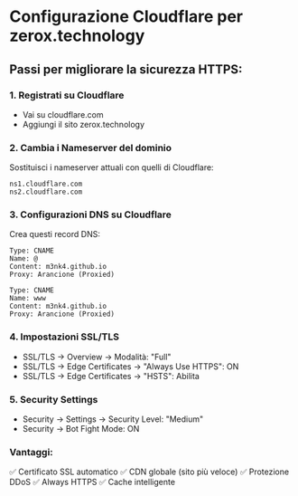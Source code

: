 # Configurazione Cloudflare per zerox.technology

## Passi per migliorare la sicurezza HTTPS:

### 1. Registrati su Cloudflare
- Vai su cloudflare.com
- Aggiungi il sito zerox.technology

### 2. Cambia i Nameserver del dominio
Sostituisci i nameserver attuali con quelli di Cloudflare:
```
ns1.cloudflare.com
ns2.cloudflare.com
```

### 3. Configurazioni DNS su Cloudflare
Crea questi record DNS:
```
Type: CNAME
Name: @
Content: m3nk4.github.io
Proxy: Arancione (Proxied)

Type: CNAME  
Name: www
Content: m3nk4.github.io
Proxy: Arancione (Proxied)
```

### 4. Impostazioni SSL/TLS
- SSL/TLS → Overview → Modalità: "Full"
- SSL/TLS → Edge Certificates → "Always Use HTTPS": ON
- SSL/TLS → Edge Certificates → "HSTS": Abilita

### 5. Security Settings
- Security → Settings → Security Level: "Medium"
- Security → Bot Fight Mode: ON

### Vantaggi:
✅ Certificato SSL automatico
✅ CDN globale (sito più veloce)
✅ Protezione DDoS
✅ Always HTTPS
✅ Cache intelligente